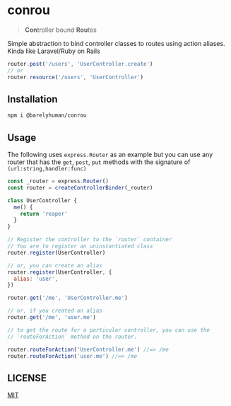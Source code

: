 # conrou

> **Con**troller bound **Rou**tes

Simple abstraction to bind controller classes to routes using action aliases.
Kinda like Laravel/Ruby on Rails

```js
router.post('/users', 'UserController.create')
// or
router.resource('/users', 'UserController')
```

## Installation

```sh
npm i @barelyhuman/conrou
```

## Usage

The following uses `express.Router` as an example but you can use any router that has the `get`, `post`, `put` methods with the signature of `(url:string,handler:func)`

```js
const _router = express.Router()
const router = createControllerBinder(_router)

class UserController {
  me() {
    return 'reaper'
  }
}

// Register the controller to the `router` container
// You are to register an uninstantiated class
router.register(UserController)

// or, you can create an alias
router.register(UserController, {
  alias: 'user',
})

router.get('/me', 'UserController.me')

// or, if you created an alias
router.get('/me', 'user.me')

// to get the route for a particular controller, you can use the
// `routeForAction` method on the router.

router.routeForAction('UserController.me') //=> /me
router.routeForAction('user.me') //=> /me
```

## LICENSE

[MIT](/LICENSE)
